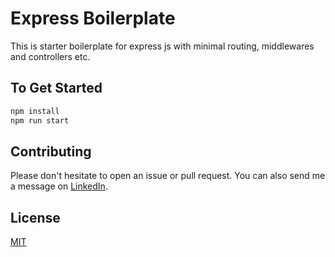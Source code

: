 # Express Boilerplate

This is starter boilerplate for express js with minimal routing, middlewares and controllers etc.

## To Get Started

```bash
npm install
npm run start
```

## Contributing

Please don't hesitate to open an issue or pull request. You can also send me a message on [LinkedIn](https://www.linkedin.com/in/rutuparnarout/).

## License

[MIT](https://choosealicense.com/licenses/mit/)
